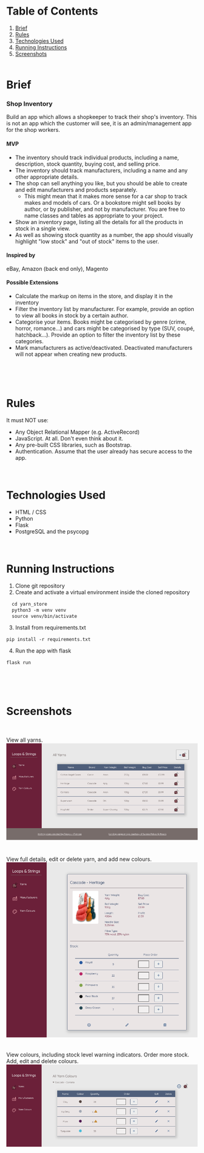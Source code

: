 # Table of Contents

1. [Brief](#brief)
2. [Rules](#rules)
3. [Technologies Used](#technologies-used)
4. [Running Instructions](#running-instructions)
5. [Screenshots](#screenshots)
   <br>
   <br>

# Brief

### Shop Inventory

Build an app which allows a shopkeeper to track their shop's inventory. This is not an app which the customer will see, it is an admin/management app for the shop workers.

#### MVP

- The inventory should track individual products, including a name, description, stock quantity, buying cost, and selling price.
- The inventory should track manufacturers, including a name and any other appropriate details.
- The shop can sell anything you like, but you should be able to create and edit manufacturers and products separately.
  - This might mean that it makes more sense for a car shop to track makes and models of cars. Or a bookstore might sell books by author, or by publisher, and not by manufacturer. You are free to name classes and tables as appropriate to your project.
- Show an inventory page, listing all the details for all the products in stock in a single view.
- As well as showing stock quantity as a number, the app should visually highlight "low stock" and "out of stock" items to the user.

#### Inspired by

eBay, Amazon (back end only), Magento

#### Possible Extensions

- Calculate the markup on items in the store, and display it in the inventory
- Filter the inventory list by manufacturer. For example, provide an option to view all books in stock by a certain author.
- Categorise your items. Books might be categorised by genre (crime, horror, romance...) and cars might be categorised by type (SUV, coupé, hatchback...). Provide an option to filter the inventory list by these categories.
- Mark manufacturers as active/deactivated. Deactivated manufacturers will not appear when creating new products.

<br><br><br>

# Rules

It must NOT use:

- Any Object Relational Mapper (e.g. ActiveRecord)
- JavaScript. At all. Don't even think about it.
- Any pre-built CSS libraries, such as Bootstrap.
- Authentication. Assume that the user already has secure access to the app.
  <br><br><br>

# Technologies Used

- HTML / CSS
- Python
- Flask
- PostgreSQL and the psycopg
  <br><br><br>

# Running Instructions

1. Clone git repository
2. Create and activate a virtual environment inside the cloned repository

```
  cd yarn_store
  python3 -m venv venv
  source venv/bin/activate
```

3. Install from requirements.txt

```
pip install -r requirements.txt
```

4. Run the app with flask

```
flask run
```

<br><br><br>

# Screenshots

&nbsp;

View all yarns.<br>
![All Yarns View](screenshots/all_yarns.png?raw=true "All Yarns")
<br><br><br>
View full details, edit or delete yarn, and add new colours.
![Yarn Details View](screenshots/yarn_details.png?raw=true "Yarn Details")
<br><br><br>
View colours, including stock level warning indicators. Order more stock. Add, edit and delete colours.
![All Colours View](screenshots/all_colours.png?raw=true "All Colours")
